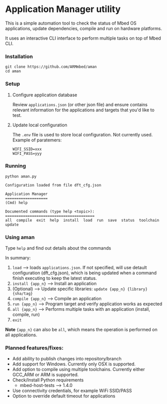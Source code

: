 # Application Manager utility

This is a simple automation tool to check the status of Mbed OS applications, update dependencies, compile and run on hardware platforms.

It uses an interactive CLI interface to perform multiple tasks on top of Mbed CLI.

### Installation

```
git clone https://github.com/ARMmbed/aman
cd aman
```

### Setup

1.  Configure application database

    Review `applications.json` (or other json file) and ensure contains relevant information for the applications and targets that you'd like to test.

2. Update local configuration

    The `.env` file is used to store local configuration. Not currently used. Example of paratemers:

    ```
    WIFI_SSID=xxx
    WIFI_PASS=yyy
    ```

### Running

```
python aman.py

Configuration loaded from file dft_cfg.json

Application Manager
===================
(Cmd) help

Documented commands (type help <topic>):
========================================
all  compile  exit  help  install  load  run  save  status  toolchain  update
```

### Using aman

Type `help` and find out details about the commands

In summary:
1. `load` --> loads `applications.json`. If not specified, will use detault configuration (dft_cfg.json), which is being updated when a command finish executing to keep the latest status.
1. `install {app_n}` --> Install an application
1. (Optional) --> Update specific libraries: `update {app_n} {library} {sha/tag}`
1. `compile {app_n}` --> Compile an application
1. `run {app_n}` --> Program target and verify application works as expected
1. `all {app_n}` --> Performs multiple tasks with an application (install, compile, run)
1. `exit`

**Note** `{app_n}` can also be `all`, which means the operation is performed on all applications.


### Planned features/fixes:

- Add ability to publish changes into repository/branch
- Add support for Windows. Currently only OSX is supported.
- Add option to compile using multiple toolchains. Currently either GCC_ARM or ARM is supported.
- Check/Install Python requirements
    - mbed-host-tests --> 1.4.0
- Use connectivity credentials, for example WiFi SSID/PASS
- Option to override default timeout for applications